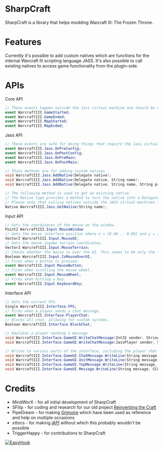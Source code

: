 SharpCraft
==========

SharpCraft is a library that helps modding Warcraft III: The Frozen Throne.


Features
========

Currently it's possible to add custom natives which are functions for the internal Warcraft III scripting language JASS. It's also possible to call existing natives to access game functionality from the plugin-side.

APIs
=======

Core API

```csharp
// These events happen outside the Jass virtual-machine and should be used as such. GameStarted isn't when the actual game starts, but when the game engine starts the first time a map is started.
event WarcraftIII.GameStarted;
event WarcraftIII.GameEnded;
event WarcraftIII.MapStarted;
event WarcraftIII.MapEnded;
```

Jass API

```csharp
// These events are safe for doing things that require the Jass virtual-machine, like calling natives, creating units, etc.
event WarcraftIII.Jass.OnPreConfig;
event WarcraftIII.Jass.OnPostConfig;
event WarcraftIII.Jass.OnPreMain;
event WarcraftIII.Jass.OnPostMain;

// Thses methods are for adding custom natives.
void WarcraftIII.Jass.AddNative(Delegate native);
void WarcraftIII.Jass.AddNative(Delegate native, String name);
void WarcraftIII.Jass.AddNative(Delegate native, String name, String prototype);

// The following method is used to get an existing native.
// The Native type provides a method to turn the native into a Delegate.
// Please note that calling natives outside the JASS virtual-machines thread is unsafe.
Native WarcraftIII.Jass.GetNative(String name);
```

Input API

```csharp
// Gets the coordinates of the mouse on the window.
Point2 WarcraftIII.Input.MouseWindow
// Gets the mouse interface position where x = [0.00 .. 0.80] and y = [0.00 .. 0.60]
Vector2 WarcraftIII.Input.MouseUI;
// Gets the mouse ingame terrain coordinates.
Vector3 WarcraftIII.Input.MouseTerrain;
// Checks whether the mouse is over the UI. This seems to be only the letterbox area from cinematic mode.
Boolean WarcraftIII.Input.IsMouseOverUI;
// Fires when a button is pressed.
event WarcraftIII.Input.MouseButton;
// Fires when scrolling the mouse wheel. 
event WarcraftIII.Input.MouseWheel;
// Fires when hitting a key.
event WarcraftIII.Input.KeyboardKey;
```

Interface API
```csharp
// Gets the current FPS.
Single WarcraftIII.Interface.FPS;
// Fires when a player sends a chat message.
event WarcraftIII.Interface.PlayerChat;
// Blocks all chat, allowing for custom systems.
Boolean WarcraftIII.Interface.BlockChat;

// Emulates a player sending a message.
void WarcraftIII.Interface.GameUI.WriteChatMessage(Int32 sender, String message, ChatRecipients recipients, Single duration);
void WarcraftIII.Interface.GameUI.WriteChatMessage(JassPlayer sender, String message, ChatRecipients recipients, Single duration);

// Writes to various parts of the interface, including the player chat area(ChatMessage), the regular message area(UnitMessage), top center(TopMessage) and the bottom information area(Message).
void WarcraftIII.Interface.GameUI.ChatMessage.WriteLine(String message, CColor color, Single duration);
void WarcraftIII.Interface.GameUI.UnitMessage.WriteLine(String message, CColor color, Single duration);
void WarcraftIII.Interface.GameUI.TopMessage.WriteLine(String message, CColor color, Single duration);
void WarcraftIII.Interface.GameUI.Message.WriteLine(String message, CColor color, Single duration);
```

Credits
=======
 * MindWorX - for all initial development of SharpCraft
 * SFilip - for coding and research for our old project [Reinventing the Craft](http://www.wc3c.net/showthread.php?t=109255)
 * PipeDream - for making [Grimoire](http://www.wc3c.net/showthread.php?t=86652) which have been used as reference and help on multiple occasions
 * xttocs - for making [jAPI](http://www.wc3c.net/showthread.php?t=79652) without which this probably wouldn't be possible
 * TriggerHappy - for contributions to SharpCraft

[![EasyHook][EasyHook]](http://easyhook.codeplex.com/)

[EasyHook]: http://i3.codeplex.com/Download?ProjectName=easyhook&DownloadId=186759 "Powered by EasyHook!"
